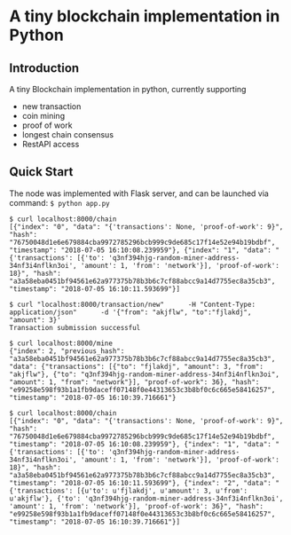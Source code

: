 
# A tiny blockchain implementation in Python

## Introduction

A tiny Blockchain implementation in python, currently supporting 
 - new transaction
 - coin mining
 - proof of work
 - longest chain consensus
 - RestAPI access

## Quick Start

The node was implemented with Flask server, and can be launched via command:
`$ python app.py`


```
$ curl localhost:8000/chain
[{"index": "0", "data": "{'transactions': None, 'proof-of-work': 9}", "hash": "76750048d1e6e679884cba9972785296bcb999c9de685c17f14e52e94b19bdbf", "timestamp": "2018-07-05 16:10:08.239959"}, {"index": "1", "data": "{'transactions': [{'to': 'q3nf394hjg-random-miner-address-34nf3i4nflkn3oi', 'amount': 1, 'from': 'network'}], 'proof-of-work': 18}", "hash": "a3a58eba0451bf94561e62a977375b78b3b6c7cf88abcc9a14d7755ec8a35cb3", "timestamp": "2018-07-05 16:10:11.593699"}]
```

```
$ curl "localhost:8000/transaction/new"      -H "Content-Type: application/json"      -d '{"from": "akjflw", "to":"fjlakdj", "amount": 3}'
Transaction submission successful
```

```
$ curl localhost:8000/mine
{"index": 2, "previous_hash": "a3a58eba0451bf94561e62a977375b78b3b6c7cf88abcc9a14d7755ec8a35cb3", "data": {"transactions": [{"to": "fjlakdj", "amount": 3, "from": "akjflw"}, {"to": "q3nf394hjg-random-miner-address-34nf3i4nflkn3oi", "amount": 1, "from": "network"}], "proof-of-work": 36}, "hash": "e99258e598f93b1a1fb9daceff07148f0e44313653c3b8bf0c6c665e58416257", "timestamp": "2018-07-05 16:10:39.716661"}
```

```
$ curl localhost:8000/chain
[{"index": "0", "data": "{'transactions': None, 'proof-of-work': 9}", "hash": "76750048d1e6e679884cba9972785296bcb999c9de685c17f14e52e94b19bdbf", "timestamp": "2018-07-05 16:10:08.239959"}, {"index": "1", "data": "{'transactions': [{'to': 'q3nf394hjg-random-miner-address-34nf3i4nflkn3oi', 'amount': 1, 'from': 'network'}], 'proof-of-work': 18}", "hash": "a3a58eba0451bf94561e62a977375b78b3b6c7cf88abcc9a14d7755ec8a35cb3", "timestamp": "2018-07-05 16:10:11.593699"}, {"index": "2", "data": "{'transactions': [{u'to': u'fjlakdj', u'amount': 3, u'from': u'akjflw'}, {'to': 'q3nf394hjg-random-miner-address-34nf3i4nflkn3oi', 'amount': 1, 'from': 'network'}], 'proof-of-work': 36}", "hash": "e99258e598f93b1a1fb9daceff07148f0e44313653c3b8bf0c6c665e58416257", "timestamp": "2018-07-05 16:10:39.716661"}]
```